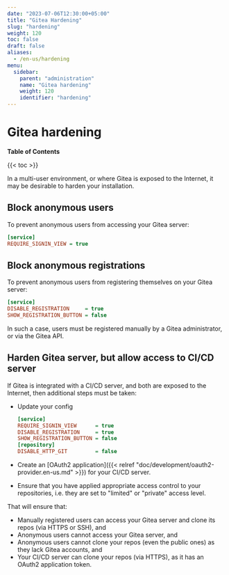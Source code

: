 ```yaml
---
date: "2023-07-06T12:30:00+05:00"
title: "Gitea Hardening"
slug: "hardening"
weight: 120
toc: false
draft: false
aliases:
  - /en-us/hardening
menu:
  sidebar:
    parent: "administration"
    name: "Gitea hardening"
    weight: 120
    identifier: "hardening"
---
```


# Gitea hardening

**Table of Contents**

{{< toc >}}

In a multi-user environment, or where Gitea is exposed to the Internet, it may be desirable to harden your installation.

## Block anonymous users

To prevent anonymous users from accessing your Gitea server:

```ini
[service]
REQUIRE_SIGNIN_VIEW = true
```

## Block anonymous registrations

To prevent anonymous users from registering themselves on your Gitea server:

```ini
[service]
DISABLE_REGISTRATION     = true
SHOW_REGISTRATION_BUTTON = false
```

In such a case, users must be registered manually by a Gitea administrator, or via the Gitea API.

## Harden Gitea server, but allow access to CI/CD server

If Gitea is integrated with a CI/CD server, and both are exposed to the Internet, then additional steps must be taken:

- Update your config

  ```ini
  [service]
  REQUIRE_SIGNIN_VIEW      = true
  DISABLE_REGISTRATION     = true
  SHOW_REGISTRATION_BUTTON = false  
  [repository]
  DISABLE_HTTP_GIT         = false
  ```

- Create an [OAuth2 application]({{< relref "doc/development/oauth2-provider.en-us.md" >}}) for your CI/CD server.
- Ensure that you have applied appropriate access control to your repositories, i.e. they are set to "limited" or "private" access level.

That will ensure that:

- Manually registered users can access your Gitea server and clone its repos (via HTTPS or SSH), and
- Anonymous users cannot access your Gitea server, and
- Anonymous users cannot clone your repos (even the public ones) as they lack Gitea accounts, and
- Your CI/CD server can clone your repos (via HTTPS), as it has an OAuth2 application token.
